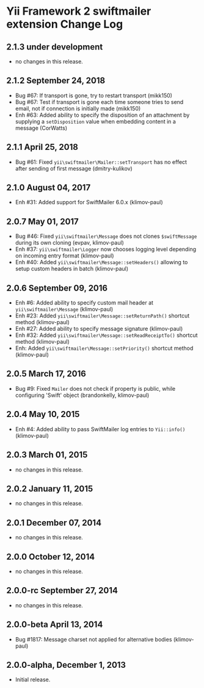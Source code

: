 Yii Framework 2 swiftmailer extension Change Log
================================================

2.1.3 under development
-----------------------

- no changes in this release.


2.1.2 September 24, 2018
------------------------

- Bug #67: If transport is gone, try to restart transport (mikk150)
- Bug #67: Test if transport is gone each time someone tries to send email, not if connection is initially made (mikk150)
- Enh #63: Added ability to specify the disposition of an attachment by supplying a `setDisposition` value when embedding content in a message (CorWatts)


2.1.1 April 25, 2018
--------------------

- Bug #61: Fixed `yii\swiftmailer\Mailer::setTransport` has no effect after sending of first message (dmitry-kulikov)


2.1.0 August 04, 2017
---------------------

- Enh #31: Added support for SwiftMailer 6.0.x (klimov-paul)


2.0.7 May 01, 2017
------------------

- Bug #46: Fixed `yii\swiftmailer\Message` does not clones `$swiftMessage` during its own cloning (evpav, klimov-paul)
- Enh #37: `yii\swiftmailer\Logger` now chooses logging level depending on incoming entry format (klimov-paul)
- Enh #40: Added `yii\swiftmailer\Message::setHeaders()` allowing to setup custom headers in batch (klimov-paul)


2.0.6 September 09, 2016
------------------------

- Enh #6: Added ability to specify custom mail header at `yii\swiftmailer\Message` (klimov-paul)
- Enh #23: Added `yii\swiftmailer\Message::setReturnPath()` shortcut method (klimov-paul)
- Enh #27: Added ability to specify message signature (klimov-paul)
- Enh #32: Added `yii\swiftmailer\Message::setReadReceiptTo()` shortcut method (klimov-paul)
- Enh: Added `yii\swiftmailer\Message::setPriority()` shortcut method (klimov-paul)


2.0.5 March 17, 2016
--------------------

- Bug #9: Fixed `Mailer` does not check if property is public, while configuring 'Swift' object (brandonkelly, klimov-paul)


2.0.4 May 10, 2015
------------------

- Enh #4: Added ability to pass SwiftMailer log entries to `Yii::info()` (klimov-paul)


2.0.3 March 01, 2015
--------------------

- no changes in this release.


2.0.2 January 11, 2015
----------------------

- no changes in this release.


2.0.1 December 07, 2014
-----------------------

- no changes in this release.


2.0.0 October 12, 2014
----------------------

- no changes in this release.


2.0.0-rc September 27, 2014
---------------------------

- no changes in this release.


2.0.0-beta April 13, 2014
-------------------------

- Bug #1817: Message charset not applied for alternative bodies (klimov-paul)

2.0.0-alpha, December 1, 2013
-----------------------------

- Initial release.
